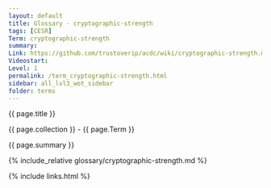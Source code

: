 ```yaml
---
layout: default
title: Glossary - cryptographic-strength
tags: [CESR]
Term: cryptographic-strength
summary: 
Link: https://github.com/trustoverip/acdc/wiki/cryptographic-strength.md
Videostart: 
Level: 1
permalink: /term_cryptographic-strength.html
sidebar: all_lvl3_wot_sidebar
folder: terms
---
```


{{ page.title }}

{{ page.collection }} - {{ page.Term }}

   {{ page.summary }}

{% include_relative glossary/cryptographic-strength.md %}

 {% include links.html %} 
